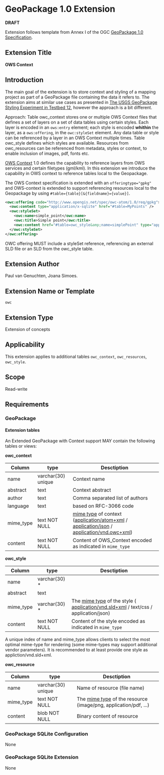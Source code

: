 # GeoPackage 1.0 Extension

**DRAFT**

Extension follows template from Annex I of the OGC [GeoPackage 1.0 Specification](http://www.geopackage.org/).

## Extension Title

**OWS Context**

## Introduction

The main goal of the extension is to store context and styling of a mapping project as part of a GeoPackage file containing the data it refers to. The extension aims at similar use cases as presented in [The USGS GeoPackage Styling Experiment in Testbed 12](http://docs.opengeospatial.org/per/16-037.html), however the approach is a bit different.

Approach: Table owc_context stores one or multiple OWS Context files that defines a set of layers on a set of data tables using certain styles. Each layer is encoded in an `ows:entry` element; each style is encoded **whithin** the layer, as a `ows:offering`, in the `owc:styleSet` element. Any data table or style can be referenced by a layer in an OWS Context multiple times. Table owc_style  defines which styles are available. Resources from owc_resources can be referenced from metadata, styles or context, to enable inclusion of images, pdf, fonts etc.

[OWS Context](http://www.owscontext.org/) 1.0 defines the capability to reference layers from OWS services and certain filetypes (gml/kml). In this extension we introduce the capability in OWS context to reference tables local to the Geopackage.

The OWS Context specification is extended with an `offeringtype="gpkg"` and OWS-context is extended to support referencing resources local to the Geopackage by using `#table={table}[&{fieldname}={value}]`.

```xml
<owc:offering code="http://www.opengis.net/spec/owc-atom/1.0/req/gpkg">
  <owc:content type="application/x-sqlite" href="#table=MyPoints" />
  <owc:styleSet>
    <owc:name>simple_point</owc:name>
    <owc:title>Simple point</owc:title>
    <owc:content href="#table=owc_style&amp;name=simplePoint" type="application/sld+xml"/>
  </owc:styleSet>
</owc:offering>
```

OWC offering MUST include a styleSet reference, referencing an external SLD file or an SLD from the owc_style table.


## Extension Author

Paul van Genuchten, Joana Simoes.


## Extension Name or Template

`owc`

## Extension Type

Extension of concepts

## Applicability

This extension applies to additional tables `owc_context`, `owc_resources`, `owc_style`.

## Scope

Read-write

## Requirements

### GeoPackage

#### Extension tables

An Extended GeoPackage with Context support MAY contain the following tables or views:

**owc_context**

| Column | type | Desctiption |
|----|-----|----|
| name | varchar(30) unique | Context name |
| abstract | text | Context abstract |
| author | text | Comma separated list of authors |
| language | text | based on RFC-3066 code|
| mime_type | text NOT NULL | [mime type](http://www.iana.org/assignments/media-types/media-types.xhtml) of context ([application/atom+xml](https://portal.opengeospatial.org/files/?artifact_id=55183) / [application/json](https://github.com/opengeospatial/owscontext/tree/master/json) / [application/vnd.owc+xml](https://portal.opengeospatial.org/files/?artifact_id=55182)) |
| content | text NOT NULL | Content of OWS_Context encoded as indicated in `mime_type` |

**owc_style**

| Column | type | Desctiption |
|----|-----|----|
| name | varchar(30) * | |
| abstract | text | |
| mime_type | varchar(30) * | The [mime type](http://www.iana.org/assignments/media-types/media-types.xhtml) of the style ( [application/vnd.sld+xml](http://www.opengeospatial.org/standards/sld) / text/css / application/json)  |
| content | text NOT NULL | Content of the style encoded as indicated in `mime_type`  |

A unique index of name and mime_type allows clients to select the most optimal mime-type for rendering (some mime-types may support additional vendor parameters). It is recommended to at least provide one style as appliction/vnd.sld+xml.

**owc_resource**

| Column | type | Desctiption |
|----|-----|----|
| name | varchar(30) unique | Name of resource (file name) |
| mime_type | text NOT NULL | The [mime type](http://www.iana.org/assignments/media-types/media-types.xhtml) of the resource  (image/png, application/pdf, ...) |
| content | blob NOT NULL | Binary content of resource |


### GeoPackage SQLite Configuration

None

### GeoPackage SQLite Extension

None
